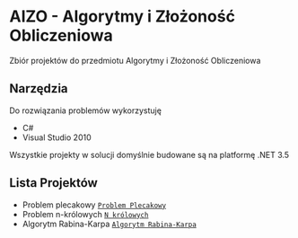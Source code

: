 # AIZO - Algorytmy i Złożoność Obliczeniowa


Zbiór projektów do przedmiotu Algorytmy i Złożoność Obliczeniowa

## Narzędzia

Do rozwiązania problemów wykorzystuję 

* C# 
* Visual Studio 2010

Wszystkie projekty w solucji domyślnie budowane są na platformę .NET 3.5

## Lista Projektów


* Problem plecakowy   [`Problem Plecakowy`][problem-plecakowy]
* Problem n-królowych [`N królowych`][problem-n-krolowych]
* Algorytm Rabina-Karpa [`Algorytm Rabina-Karpa`][algorytm-rabina-karpa]

[problem-plecakowy]:   Problem%20Plecakowy
[problem-n-krolowych]: N%20kr%C3%B3lowych
[algorytm-rabina-karpa]: Algorytm%20Rabina-Karpa
